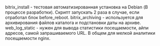 bitrix_install - тестовая автоматизированная установка на Debian (В процессе разработки). Скрипт запускать 2 раза в случае, если отработал блок before_reboot.
bitrix_archiving - используется для архивирования файлов каталога и подстановки даты на архиве.
web_log_static - нужен для вывода статистики посещаемости, айпи адресов, самой запрашиваемого URL. В общем для мелкой аналитики посещаемости nginx.


